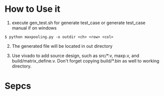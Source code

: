 # How to Use it
1. execute gen_test.sh for generate test_case or generate test_case manual if on windows
```shell
$ python maxpooling.py -o outdir <ch> <row> <col>
```
2. The generated file will be located in out directory

3. Use vivado to add source design, such as src/\*.v, maxp.v, and build/matrix_define.v. Don't forget copying build/\*.bin as well to working directory.


# Sepcs

